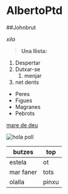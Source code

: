 # AlbertoPtd

##Johnbrut


*xila*

> **Una llista:**
1. Despertar
2. Dutxar-se
   1. menjar
3. net dents

- Peres
- Figues
- Magranes
- Pebrots

[mare de deu](https://ca.wiktionary.org/wiki/butzes)

![hola poll](https://cdn.hobbyconsolas.com/sites/navi.axelspringer.es/public/media/image/2020/02/skins-fortnite-capitulo-temporada-2-1872351.jpg?tf=3840x)

|butzes|top|
|------|---|
|estela|ot|
|mar faner|tots|
|olalla|pinxu|
